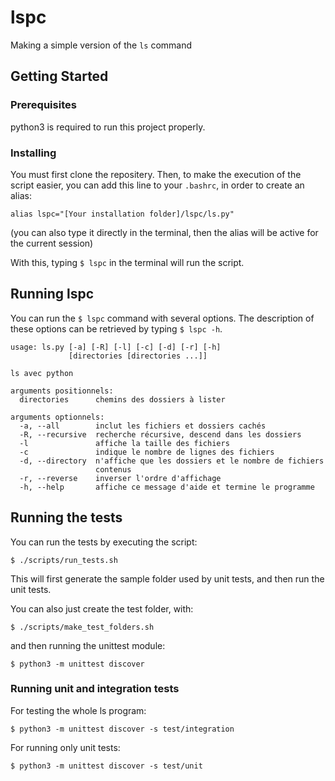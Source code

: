 <!--
Readme template taken from
https://gist.github.com/PurpleBooth/109311bb0361f32d87a2
-->

# lspc

Making a simple version of the ```ls``` command

## Getting Started

### Prerequisites

python3 is required to run this project properly.

### Installing

You must first clone the repositery.
Then, to make the execution of the script easier, you can add this line to your ```.bashrc```, in order to create an alias:

```
alias lspc="[Your installation folder]/lspc/ls.py"
```

(you can also type it directly in the terminal, then the alias will be active for the current session)

With this, typing ```$ lspc``` in the terminal will run the script.


## Running lspc

You can run the ```$ lspc``` command with several options. The description of these options can be retrieved by typing ```$ lspc -h```.

```
usage: ls.py [-a] [-R] [-l] [-c] [-d] [-r] [-h]
             [directories [directories ...]]

ls avec python

arguments positionnels:
  directories      chemins des dossiers à lister

arguments optionnels:
  -a, --all        inclut les fichiers et dossiers cachés
  -R, --recursive  recherche récursive, descend dans les dossiers
  -l               affiche la taille des fichiers
  -c               indique le nombre de lignes des fichiers
  -d, --directory  n'affiche que les dossiers et le nombre de fichiers
                   contenus
  -r, --reverse    inverser l'ordre d'affichage
  -h, --help       affiche ce message d'aide et termine le programme

```


## Running the tests

You can run the tests by executing the script:

```
$ ./scripts/run_tests.sh
```

This will first generate the sample folder used by unit tests, and then run the unit tests.

You can also just create the test folder, with:

```
$ ./scripts/make_test_folders.sh
```

and then running the unittest module:

```
$ python3 -m unittest discover
```


### Running unit and integration tests

For testing the whole ls program:

```
$ python3 -m unittest discover -s test/integration
```

For running only unit tests:

```
$ python3 -m unittest discover -s test/unit
```
